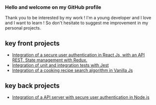 ### Hello and welcome on my GitHub profile

Thank you to be interested by my work ! I'm a young developer and I love and I want to learn ! 
So don't hesitate to suggest me improvement in my personal projects.

## key front projects

- [Integration of a secure user authentication in React Js, with an API REST. State management with Redux.](https://github.com/ManonAntigoneDauguet/Projet13-Front)
- [Integration of unit and integration tests with Jest](https://github.com/ManonAntigoneDauguet/Projet9/tree/main/bill-app/Billed-app-FR-Front)
- [Integration of a cooking recipe search algorithm in Vanilla Js](https://github.com/ManonAntigoneDauguet/Projet7)

## key back projects

- [Integration of a API server with secure user authentication in Node.js](https://github.com/ManonAntigoneDauguet/DragonManual-Back)

